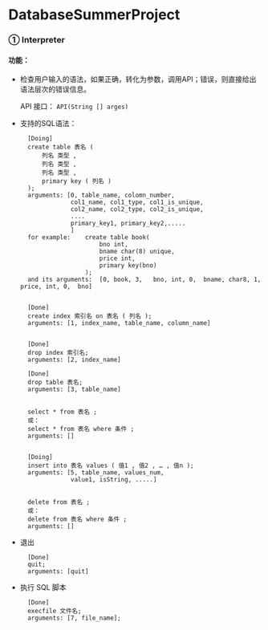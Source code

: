 # DatabaseSummerProject

###  ① Interpreter ###

#### 功能： ####
+ 检查用户输入的语法，如果正确，转化为参数，调用API；错误，则直接给出语法层次的错误信息。

	API 接口：
		`API(String [] arges)`

+ 支持的SQL语法：
		
		[Doing]
		create table 表名 (
			列名 类型 ,
			列名 类型 ,
			列名 类型 ,
			primary key ( 列名 )
		);
		arguments: [0, table_name, colomn_number, 
					col1_name, col1_type, col1_is_unique,
					col2_name, col2_type, col2_is_unique,
					....
					primary_key1, primary_key2,.....	
					]
		for example: 	create table book( 
							bno int, 
							bname char(8) unique, 
							price int, 
							primary key(bno)
						);
		and its arguments:	[0, book, 3,   bno, int, 0,  bname, char8, 1,  price, int, 0,  bno]		

						
		[Done]
		create index 索引名 on 表名 ( 列名 );		
		arguments: [1, index_name, table_name, column_name]

		
		[Done]
		drop index 索引名;
		arguments: [2, index_name]

		[Done]
		drop table 表名;
		arguments: [3, table_name]		

		
		select * from 表名 ;
		或：
		select * from 表名 where 条件 ;
		arguments: []	
		
		
		[Doing]
		insert into 表名 values ( 值1 , 值2 , … , 值n );
		arguments: [5, table_name, values_num,
					value1, isString, .....]	
		
		
		delete from 表名 ;
		或：
		delete from 表名 where 条件 ;
		arguments: []

+ 退出
		
		[Done]
		quit;
		arguments: [quit]
		

+ 执行 SQL 脚本
		
		[Done]
		execfile 文件名;
		arguments: [7, file_name];
